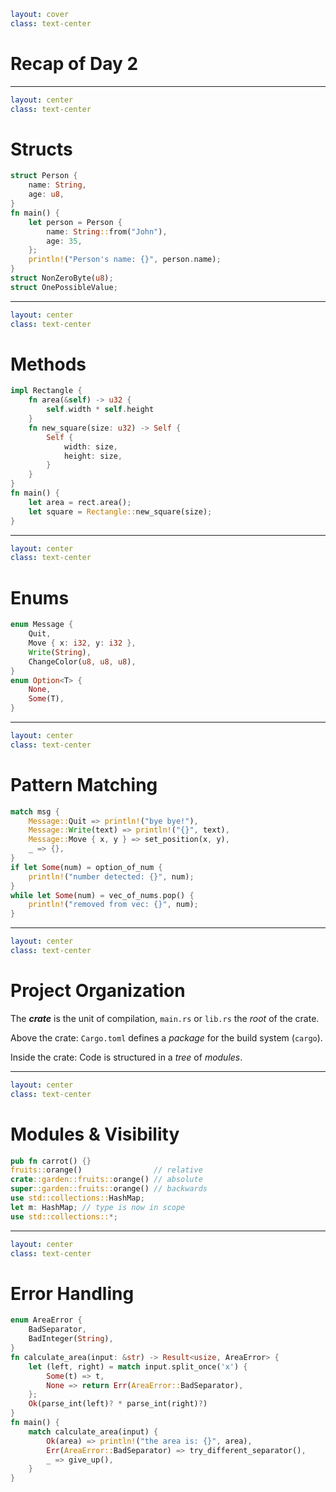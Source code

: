 ```yaml
layout: cover
class: text-center
```

# Recap of Day 2

<Nr />

---

```yaml
layout: center
class: text-center
```

# Structs

```rust {1-4|6-9|10|12|13}
struct Person {
    name: String,
    age: u8,
}
fn main() {
    let person = Person {
        name: String::from("John"),
        age: 35,
    };
    println!("Person's name: {}", person.name);
}
struct NonZeroByte(u8);
struct OnePossibleValue;
```

<Nr />

---

```yaml
layout: center
class: text-center
```

# Methods

```rust {1-4,11,13|1,5-11,14}
impl Rectangle {
    fn area(&self) -> u32 {
        self.width * self.height
    }
    fn new_square(size: u32) -> Self {
        Self {
            width: size,
            height: size,
        }
    }
}
fn main() {
    let area = rect.area();
    let square = Rectangle::new_square(size);
}
```

<Nr />

---

```yaml
layout: center
class: text-center
```

# Enums

```rust {1-6|7-10}
enum Message {
    Quit,
    Move { x: i32, y: i32 },
    Write(String),
    ChangeColor(u8, u8, u8),
}
enum Option<T> {
    None,
    Some(T),
}
```

<Nr />

---

```yaml
layout: center
class: text-center
```

# Pattern Matching

```rust {1,2,6|1,3,6|1,4,6|1,5,6|7-9|10-12}
match msg {
    Message::Quit => println!("bye bye!"),
    Message::Write(text) => println!("{}", text),
    Message::Move { x, y } => set_position(x, y),
    _ => {},
}
if let Some(num) = option_of_num {
    println!("number detected: {}", num);
}
while let Some(num) = vec_of_nums.pop() {
    println!("removed from vec: {}", num);
}
```

<Nr />

---

```yaml
layout: center
class: text-center
```

# Project Organization

<div></div>

The **_crate_** is the unit of compilation, `main.rs` or `lib.rs` the _root_ of the crate.

Above the crate: `Cargo.toml` defines a _package_ for the build system (`cargo`).

Inside the crate: Code is structured in a _tree_ of _modules_.

<Nr />

---

```yaml
layout: center
class: text-center
```

# Modules & Visibility

```rust {1|2-4|5-6|7}
pub fn carrot() {}
fruits::orange()                // relative
crate::garden::fruits::orange() // absolute
super::garden::fruits::orange() // backwards
use std::collections::HashMap;
let m: HashMap; // type is now in scope
use std::collections::*;
```

<Nr />

---

```yaml
layout: center
class: text-center
```

# Error Handling

```rust {1-4|5-9,11|5,10-11|13-17}
enum AreaError {
    BadSeparator,
    BadInteger(String),
}
fn calculate_area(input: &str) -> Result<usize, AreaError> {
    let (left, right) = match input.split_once('x') {
        Some(t) => t,
        None => return Err(AreaError::BadSeparator),
    };
    Ok(parse_int(left)? * parse_int(right)?)
}
fn main() {
    match calculate_area(input) {
        Ok(area) => println!("the area is: {}", area),
        Err(AreaError::BadSeparator) => try_different_separator(),
        _ => give_up(),
    }
}
```

<Nr />

